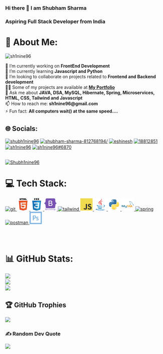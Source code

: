 ### Hi there 👋 I am Shubham Sharma
### Aspiring Full Stack Developer from India

<!--
<img align="right" src="https://github.com/sh1nine96/github-stats-transparent/blob/output/generated/overview.svg"  width="400"> -->

# 💫 About Me:
<p align="left"> <img src="https://komarev.com/ghpvc/?username=sh1nine96&label=Profile%20views&color=0e75b6&style=flat" alt="sh1nine96" /> </p>
 🔭 I’m currently working on <b>FrontEnd Development</b><br>
 🌱 I’m currently learning <b> Javascript and Python</b><br>
 👯 I’m looking to collaborate on projects related to <b>Frontend and Backend development</b> <br>
 👨‍💻 Some of my projects are available at <a href="https://eportfolio.mygreatlearning.com/shubham-sharma12"><b>My Portfolio</b></a><br>
 💬 Ask me about <b> JAVA, DSA, MySQL, Hibernate, Spring, Microservices, HTML, CSS, Tailwind and Javascript</b><br>
 📫 How to reach me: <b> sh1nine96@gmail.com</b><br>
 ⚡ Fun fact: <b>All computers wait() at the same speed.... </b>


## 🌐 Socials:
<a href="https://twitter.com/shubh1nine96" target="blank"><img align="center" src="https://raw.githubusercontent.com/rahuldkjain/github-profile-readme-generator/master/src/images/icons/Social/twitter.svg" alt="shubh1nine96" height="30" width="40" /></a>
<a href="https://linkedin.com/in/shubham-sharma-812768194/" target="blank"><img align="center" src="https://raw.githubusercontent.com/rahuldkjain/github-profile-readme-generator/master/src/images/icons/Social/linked-in-alt.svg" alt="shubham-sharma-812768194/" height="30" width="40" /></a>
<a href="https://fb.com/eshinesh" target="blank"><img align="center" src="https://raw.githubusercontent.com/rahuldkjain/github-profile-readme-generator/master/src/images/icons/Social/facebook.svg" alt="eshinesh" height="30" width="40" /></a>
<a href="https://stackoverflow.com/users/18812851" target="blank"><img align="center" src="https://raw.githubusercontent.com/rahuldkjain/github-profile-readme-generator/master/src/images/icons/Social/stack-overflow.svg" alt="18812851" height="30" width="40" /></a>
<a href="https://www.hackerrank.com/sh1nine96" target="blank"><img align="center" src="https://raw.githubusercontent.com/rahuldkjain/github-profile-readme-generator/master/src/images/icons/Social/hackerrank.svg" alt="sh1nine96" height="30" width="40" /></a>
<a href="https://discord.gg/sh1nine96#6870" target="blank"><img align="center" src="https://raw.githubusercontent.com/rahuldkjain/github-profile-readme-generator/master/src/images/icons/Social/discord.svg" alt="sh1nine96#6870" height="30" width="40" /></a><br/> <br>
<p align="left"> <a href="https://twitter.com/Shubh1nine96" target="blank"><img src="https://img.shields.io/twitter/follow/Shubh1nine96?logo=twitter&style=for-the-badge" alt="Shubh1nine96" /></a>  </p>

# 💻 Tech Stack:
<p align="left"> <a href="https://git-scm.com/" target="_blank" rel="noreferrer"> <img src="https://www.vectorlogo.zone/logos/git-scm/git-scm-icon.svg" alt="git" width="40" height="40"/> </a> <a href="https://www.w3.org/html/" target="_blank" rel="noreferrer"> <img src="https://raw.githubusercontent.com/devicons/devicon/master/icons/html5/html5-original-wordmark.svg" alt="html5" width="40" height="40"/> </a> 
<a href="https://www.w3schools.com/css/" target="_blank" rel="noreferrer"> <img src="https://raw.githubusercontent.com/devicons/devicon/master/icons/css3/css3-original-wordmark.svg" alt="css3" width="40" height="40"/> </a>
<a href="https://getbootstrap.com" target="_blank" rel="noreferrer"> <img src="https://raw.githubusercontent.com/devicons/devicon/master/icons/bootstrap/bootstrap-plain-wordmark.svg" alt="bootstrap" width="40" height="40"/> </a>
<a href="https://tailwindcss.com/" target="_blank" rel="noreferrer"> <img src="https://www.vectorlogo.zone/logos/tailwindcss/tailwindcss-icon.svg" alt="tailwind" width="40" height="40"/> </a> 
<a href="https://developer.mozilla.org/en-US/docs/Web/JavaScript" target="_blank" rel="noreferrer"> <img src="https://raw.githubusercontent.com/devicons/devicon/master/icons/javascript/javascript-original.svg" alt="javascript" width="40" height="40"/> </a>
<a href="https://www.java.com" target="_blank" rel="noreferrer"> <img src="https://raw.githubusercontent.com/devicons/devicon/master/icons/java/java-original.svg" alt="java" width="40" height="40"/> </a>
<a href="https://www.python.org" target="_blank" rel="noreferrer"> <img src="https://raw.githubusercontent.com/devicons/devicon/master/icons/python/python-original.svg" alt="python" width="40" height="40"/> </a>
<a href="https://www.mysql.com/" target="_blank" rel="noreferrer"> <img src="https://raw.githubusercontent.com/devicons/devicon/master/icons/mysql/mysql-original-wordmark.svg" alt="mysql" width="40" height="40"/> </a>
<a href="https://spring.io/" target="_blank" rel="noreferrer"> <img src="https://www.vectorlogo.zone/logos/springio/springio-icon.svg" alt="spring" width="40" height="40"/> </a>
<a href="https://postman.com" target="_blank" rel="noreferrer"> <img src="https://www.vectorlogo.zone/logos/getpostman/getpostman-icon.svg" alt="postman" width="40" height="40"/> </a>
<a href="https://www.photoshop.com/en" target="_blank" rel="noreferrer"> <img src="https://raw.githubusercontent.com/devicons/devicon/master/icons/photoshop/photoshop-line.svg" alt="photoshop" width="40" height="40"/> </a> </p>
<br>

</br>



# 📊 GitHub Stats:
 ![](https://github-readme-stats.vercel.app/api?username=sh1nine96&theme=radical&hide_border=false&include_all_commits=true&count_private=false)<br/> 
![](https://github-readme-streak-stats.herokuapp.com/?user=sh1nine96&theme=radical&hide_border=false)<br/>
![](https://github-readme-stats.vercel.app/api/top-langs/?username=sh1nine96&theme=radical&hide_border=false&include_all_commits=true&count_private=false&layout=compact)

## 🏆 GitHub Trophies
![](https://github-profile-trophy.vercel.app/?username=sh1nine96&theme=radical&no-frame=false&no-bg=false&margin-w=4) 

### ✍️ Random Dev Quote
![](https://quotes-github-readme.vercel.app/api?type=horizontal&theme=radical)


<!--
<h2 align="center"><img width="30px" alt="icon-bar-chart" src="https://i.imgur.com/13xGnLa.png"> Github stats <img width="30px" alt="icon-bar-chart" src="https://i.imgur.com/13xGnLa.png"></h2>
<br>
<details> 
  <summary align="center">🟣 GitHub Profile Stats (click here to see more)</summary>
  <br/>
<div align="center">
  <div style="display: flex; align-items: flex-start;">
	  <a href="https://github.com/sh1nine96">
    <img align="center" width="300px" src="https://github-readme-stats.vercel.app/api/top-langs/?username=sh1nine96&bg_color=1D0038&title_color=901490&text_color=f8c9f8&hide_border=true&locale=en" />
	</br>
    <img align="start" width="412.5px" src="https://github-readme-stats.vercel.app/api?username=sh1nine96&bg_color=1D0038&title_color=901490&text_color=f8c9f8&hide_border=true&show_icons=true&icon_color=901490&locale=en" />
    <img align="end" width="412.5px" src="http://github-readme-streak-stats.herokuapp.com?user=sh1nine96&hide_border=true&date_format=M%20j%5B%2C%20Y%5D&background=1D0038&currStreakNum=901490&sideNums=901490&sideLabels=F8C9F8&dates=7C6E81E0&stroke=7C6C81&ring=B500FF&fire=F8209A&currStreakLabel=B500FF" />
  </div>
</div>   
</details>

[![Shubham's github activity graph](https://activity-graph.herokuapp.com/graph?username=sh1nine96&bg_color=1D0038&color=901490&line=F8209A&point=f8c9f8&area=true&hide_border=true)](https://github.com/sh1nine96/github-readme-activity-graph)
  -->

<!--

---
[![](https://visitcount.itsvg.in/api?id=sh1nine96&icon=0&color=0)](https://visitcount.itsvg.in)



**sh1nine96/sh1nine96** is a ✨ _special_ ✨ repository because its `README.md` (this file) appears on your GitHub profile.

Here are some ideas to get you started:

- 🔭 I’m currently working on ...
- 🌱 I’m currently learning ...
- 👯 I’m looking to collaborate on ...
- 🤔 I’m looking for help with ...
- 💬 Ask me about ...
- 📫 How to reach me: ...
- 😄 Pronouns: ...
- ⚡ Fun fact: ...
-->
